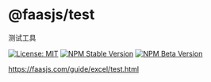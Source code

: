 # @faasjs/test

测试工具

[![License: MIT](https://img.shields.io/npm/l/@faasjs/test.svg)](https://github.com/faasjs/faasjs/blob/master/packages/faasjs/test/LICENSE)
[![NPM Stable Version](https://img.shields.io/npm/v/@faasjs/test/stable.svg)](https://www.npmjs.com/package/@faasjs/test)
[![NPM Beta Version](https://img.shields.io/npm/v/@faasjs/test/beta.svg)](https://www.npmjs.com/package/@faasjs/test)

https://faasjs.com/guide/excel/test.html
